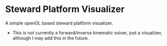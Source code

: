# Steward Platform Visualizer
A simple openGL based steward platform visualizer.
- This is not currently a forward/inverse kinematic solver, just a visualizer, although I may add this in the future.